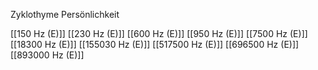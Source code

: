 Zyklothyme Persönlichkeit

[[150 Hz (E)]]
[[230 Hz (E)]]
[[600 Hz (E)]]
[[950 Hz (E)]]
[[7500 Hz (E)]]
[[18300 Hz (E)]]
[[155030 Hz (E)]]
[[517500 Hz (E)]]
[[696500 Hz (E)]]
[[893000 Hz (E)]]